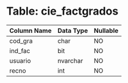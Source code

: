 # Table: cie_factgrados

| Column Name | Data Type | Nullable |
|-------------|-----------|----------|
| cod_gra | char | NO |
| ind_fac | bit | NO |
| usuario | nvarchar | NO |
| recno | int | NO |

